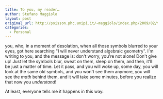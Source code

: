 ```yaml
---
title: To you, my reader…
author: Stefano Maggiolo
layout: post
original_url: http://poisson.phc.unipi.it/~maggiolo/index.php/2009/02/to-you-my-reader/
categories:
  - Personal
---
```

you, who, in a moment of desolation, when all those symbols blurred to your eyes, got here searching "I will never understand algebraic geometry". I'm writing to you, and the message is: don't worry, you're not alone! Don't give up! Just let the symbols blur, sweat on them, sleep on them, and then, it'll be just a matter of time. Let it pass, and you will woke up, some day, you will look at the same old symbols, and you won't see them anymore, you will see the *math* behind them, and it will take some minutes, before you realize that now you *understand*!

<!--more-->

At least, everyone tells me it happens in this way.
